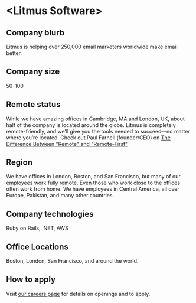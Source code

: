 # \<Litmus Software\>

## Company blurb

Litmus is helping over 250,000 email marketers worldwide make email better.

## Company size

50-100

## Remote status

While we have amazing offices in Cambridge, MA and London, UK, about half of the company is located around the globe. Litmus is completely remote-friendly, and we’ll give you the tools needed to succeed—no matter where you’re located. Check out Paul Farnell (founder/CEO) on [The Difference Between "Remote" and "Remote-First"](https://thinkgrowth.org/the-difference-between-remote-and-remote-first-7dd38458855f#.z1kbmetpf)

## Region

We have offices in London, Boston, and San Francisco, but many of our employees work fully remote. Even those who work close to the offices often work from home. We have employees in Central America, all over Europe, Pakistan, and many other countries.

## Company technologies

Ruby on Rails, .NET, AWS

## Office Locations

Boston, London, San Francisco, and around the world.
## How to apply

Visit [our careers page](https://litmus.com/careers) for details on openings and to apply.
